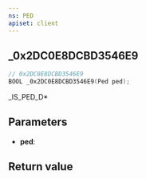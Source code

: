 ```yaml
---
ns: PED
apiset: client
---
```

## _0x2DC0E8DCBD3546E9

```c
// 0x2DC0E8DCBD3546E9
BOOL _0x2DC0E8DCBD3546E9(Ped ped);
```

_IS_PED_D*

## Parameters
* **ped**:

## Return value

